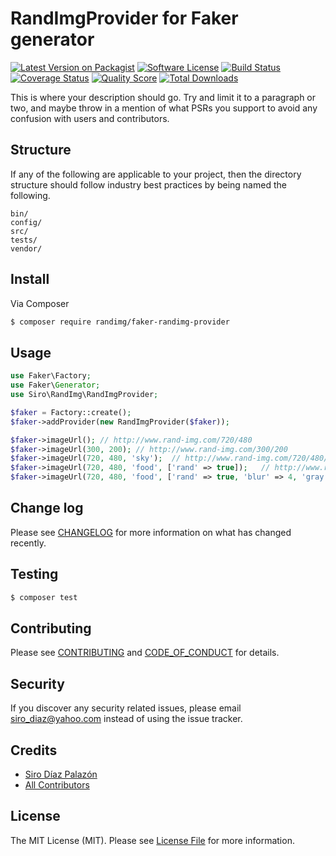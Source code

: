 # RandImgProvider for Faker generator

[![Latest Version on Packagist][ico-version]][link-packagist]
[![Software License][ico-license]](LICENSE.md)
[![Build Status][ico-travis]][link-travis]
[![Coverage Status][ico-scrutinizer]][link-scrutinizer]
[![Quality Score][ico-code-quality]][link-code-quality]
[![Total Downloads][ico-downloads]][link-downloads]

This is where your description should go. Try and limit it to a paragraph or two, and maybe throw in a mention of what
PSRs you support to avoid any confusion with users and contributors.

## Structure

If any of the following are applicable to your project, then the directory structure should follow industry best practices by being named the following.

```
bin/        
config/
src/
tests/
vendor/
```


## Install

Via Composer

``` bash
$ composer require randimg/faker-randimg-provider
```

## Usage

``` php
use Faker\Factory;
use Faker\Generator;
use Siro\RandImg\RandImgProvider;

$faker = Factory::create();
$faker->addProvider(new RandImgProvider($faker));

$faker->imageUrl();	// http://www.rand-img.com/720/480
$faker->imageUrl(300, 200);	// http://www.rand-img.com/300/200
$faker->imageUrl(720, 480, 'sky');	// http://www.rand-img.com/720/480/sky
$faker->imageUrl(720, 480, 'food', ['rand' => true]);	// http://www.rand-img.com/720/480/food?rand=4234532
$faker->imageUrl(720, 480, 'food', ['rand' => true, 'blur' => 4, 'gray' => 1]); // http://www.rand-img.com/720/480/food?rand=4234532&blur=4&gray=1
```

## Change log

Please see [CHANGELOG](CHANGELOG.md) for more information on what has changed recently.

## Testing

``` bash
$ composer test
```

## Contributing

Please see [CONTRIBUTING](CONTRIBUTING.md) and [CODE_OF_CONDUCT](CODE_OF_CONDUCT.md) for details.

## Security

If you discover any security related issues, please email siro_diaz@yahoo.com instead of using the issue tracker.

## Credits

- [Siro Díaz Palazón][link-author]
- [All Contributors][link-contributors]

## License

The MIT License (MIT). Please see [License File](LICENSE.md) for more information.

[ico-version]: https://img.shields.io/packagist/v/randimg/faker-randimg-provider.svg?style=flat-square
[ico-license]: https://img.shields.io/badge/license-MIT-brightgreen.svg?style=flat-square
[ico-travis]: https://img.shields.io/travis/randimg/faker-randimg-provider/master.svg?style=flat-square
[ico-scrutinizer]: https://img.shields.io/scrutinizer/coverage/g/randimg/faker-randimg-provider.svg?style=flat-square
[ico-code-quality]: https://img.shields.io/scrutinizer/g/randimg/faker-randimg-provider.svg?style=flat-square
[ico-downloads]: https://img.shields.io/packagist/dt/randimg/faker-randimg-provider.svg?style=flat-square

[link-packagist]: https://packagist.org/packages/randimg/faker-randimg-provider
[link-travis]: https://travis-ci.org/randimg/faker-randimg-provider
[link-scrutinizer]: https://scrutinizer-ci.com/g/randimg/faker-randimg-provider/code-structure
[link-code-quality]: https://scrutinizer-ci.com/g/randimg/faker-randimg-provider
[link-downloads]: https://packagist.org/packages/randimg/faker-randimg-provider
[link-author]: https://github.com/SiroDiaz
[link-contributors]: ../../contributors
